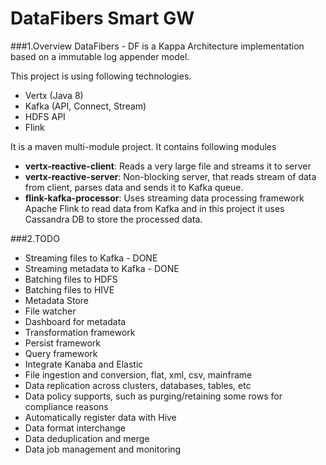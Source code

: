 # DataFibers Smart GW

###1.Overview
DataFibers - DF is a Kappa Architecture implementation based on a immutable log appender model.

This project is using following technologies.

* Vertx (Java 8)
* Kafka (API, Connect, Stream)
* HDFS API
* Flink


It is a maven multi-module project. It contains following modules

* **vertx-reactive-client**: Reads a very large file and streams it to server
* **vertx-reactive-server**: Non-blocking server, that reads stream of data from client, parses data and sends it to Kafka queue.
* **flink-kafka-processor**: Uses streaming data processing framework Apache Flink to read data from Kafka and in this project it uses Cassandra DB to store the processed data.

###2.TODO
* Streaming files to Kafka - DONE
* Streaming metadata to Kafka - DONE
* Batching files to HDFS
* Batching files to HIVE
* Metadata Store
* File watcher
* Dashboard for metadata
* Transformation framework
* Persist framework
* Query framework
* Integrate Kanaba and Elastic
* File ingestion and conversion, flat, xml, csv, mainframe
* Data replication across clusters, databases, tables, etc
* Data policy supports, such as purging/retaining some rows for compliance reasons
* Automatically register data with Hive
* Data format interchange
* Data deduplication and merge
* Data job management and monitoring
